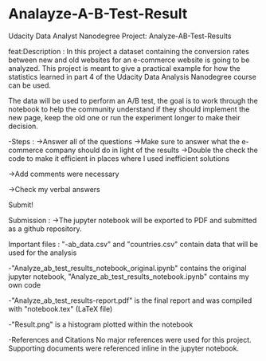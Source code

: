 # Analayze-A-B-Test-Result
Udacity Data Analyst Nanodegree Project: Analyze-AB-Test-Results

feat:Description :
In this project a dataset containing the conversion rates between new and old websites for an e-commerce website is going to be analyzed. This project is meant to give a practical example for how the statistics learned in part 4 of the Udacity Data Analysis Nanodegree course can be used.

The data will be used to perform an A/B test, the goal is to work through the notebook to help the community understand if they should implement the new page, keep the old one or run the experiment longer to make their decision.

-Steps :
->Answer all of the questions
->Make sure to answer what the e-commerce company should do in light of the results
->Double the check the code to make it efficient in places where I used inefficient solutions

->Add comments were necessary

->Check my verbal answers

Submit!

Submission :
->The jupyter notebook will be exported to PDF and submitted as a github repository.

Important files :
"-ab_data.csv" and "countries.csv" contain data that will be used for the analysis

-"Analyze_ab_test_results_notebook_original.ipynb" contains the original jupyter notebook, "Analyze_ab_test_results_notebook.ipynb" contains my own code

-"Analyze_ab_test_results-report.pdf" is the final report and was compiled with "notebook.tex" (LaTeX file)

-"Result.png" is a histogram plotted within the notebook

-References and Citations
No major references were used for this project. Supporting documents were referenced inline in the jupyter notebook.
